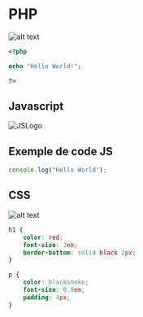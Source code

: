 # PHP
![alt text](https://upload.wikimedia.org/wikipedia/commons/2/27/PHP-logo.svg "Logo PHP")

```php
<?php

echo "Hello World!";

?>
```

## Javascript
![JSLogo](https://upload.wikimedia.org/wikipedia/commons/thumb/6/6a/JavaScript-logo.png/640px-JavaScript-logo.png)

## Exemple de code JS

```javascript
console.log("Hello World");
```

## CSS 

![alt text]([css.jpg](https://ultimatecourses.com/assets/category/css-fcba6b473cb1125595dc28163be24eb673907258b5f6f6c82967a0587a9df20c.svg))

``` CSS
h1 { 
    color: red; 
    font-size: 2em; 
    border-bottom: solid black 2px; 
}

p {
    color: blacksmoke;
    font-size: 0.9em;
    padding: 4px;
}
```

